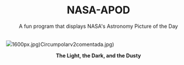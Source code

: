 <div align="center">
  <h1>
    NASA-APOD
  </h1>
</div>
  
<div align="center">
  A fun program that displays NASA's Astronomy Picture of the Day
</div>

<br>

![](https://apod.nasa.gov/apod/image/2401/Sh2_155_4K_5Mb.jpg)1600px.jpg)Circumpolarv2comentada.jpg)

<p align = "center">
  <b>The Light, the Dark, and the Dusty</b>
</p>
